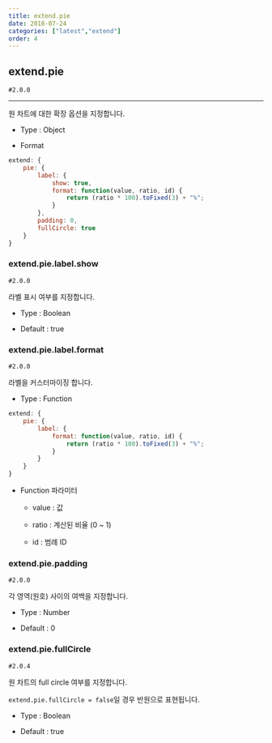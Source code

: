 ```yaml
---
title: extend.pie
date: 2018-07-24
categories: ["latest","extend"]
order: 4
---
```


## extend.pie

`#2.0.0`

---

원 차트에 대한 확장 옵션을 지정합니다.

* Type : Object

* Format
```javascript
extend: {
	pie: {
		label: {
			show: true,
			format: function(value, ratio, id) {
				return (ratio * 100).toFixed(3) + "%";
			}
		},
		padding: 0,
		fullCircle: true
	}
}
```


### extend.pie.label.show

`#2.0.0`

라벨 표시 여부를 지정합니다.

* Type : Boolean

* Default : true


### extend.pie.label.format

`#2.0.0`

라벨을 커스터마이징 합니다.

* Type : Function
```javascript
extend: {
	pie: {
		label: {
			format: function(value, ratio, id) {
				return (ratio * 100).toFixed(3) + "%";
			}
		}
	}
}
```

* Function 파라미터

	* value : 값

	* ratio : 계산된 비율 (0 ~ 1)

	* id : 범례 ID


### extend.pie.padding

`#2.0.0`

각 영역(원호) 사이의 여백을 지정합니다.

* Type : Number

* Default : 0


### extend.pie.fullCircle

`#2.0.4`

원 차트의 full circle 여부를 지정합니다.

`extend.pie.fullCircle = false`일 경우 반원으로 표현됩니다.

* Type : Boolean

* Default : true

<!-- ### extend.pie.startAngle

`#2.0.4`

원의 시작 각도를 지정한다.

원의 최상위 값을 기준으로 (값 = 0) 이며 좌측은 -, 우측은 + 값을 갖습니다.

* Type : Number

* Default : -180


### extend.pie.endAngle

`#2.0.4`

원의 종료 각도를 지정한다.

원의 최상위 값을 기준으로 (값 = 0) 이며 좌측은 -, 우측은 + 값을 갖습니다.

* Type : Number

* Default : 180 -->

